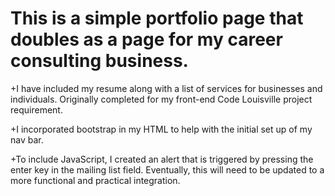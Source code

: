 
# This is a simple portfolio page that doubles as a page for my career consulting business. 

+I have included my resume along with a list of services for businesses and individuals. Originally completed for my front-end Code Louisville project requirement. 

+I incorporated bootstrap in my HTML to help with the initial set up of my nav bar. 

+To include JavaScript, I created an alert that is triggered by pressing the enter key in the mailing list field. Eventually, this will need to be updated to a more functional and practical integration. 
